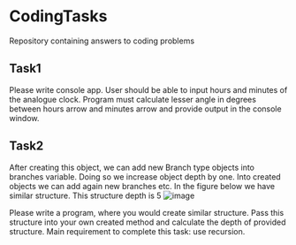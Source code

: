 # CodingTasks
Repository containing answers to coding problems

## Task1
Please write console app. User should be able to input hours and minutes of the analogue clock.
Program must calculate lesser angle in degrees between hours arrow and minutes arrow and provide
output in the console window.
## Task2
After creating this object, we can add new Branch type objects into branches
variable. Doing so we increase object depth by one. Into created objects we can
add again new branches etc. In the figure below we have similar structure. This
structure depth is 5
![image](https://github.com/itsAdee/CodingTasks/assets/104891437/40d53334-8140-444f-9d33-65c379d02208)

Please write a program, where you would create similar structure. Pass this structure into your own created method and calculate the depth of provided structure. Main requirement to complete this task: use recursion.
